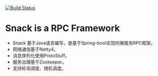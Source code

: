 [![Build Status](https://travis-ci.org/zyy/snack.svg?branch=master)](https://travis-ci.org/zyy/snack)

# Snack is a RPC Framework
* Snack 基于Java语言编写，是基于Spring-boot实现的微服务RPC框架。
* 网络通信基于Netty4。
* 消息序列化使用ProtoStuff。
* 服务治理基于Zookeeper。
* 支持轮询调度、随机调度。